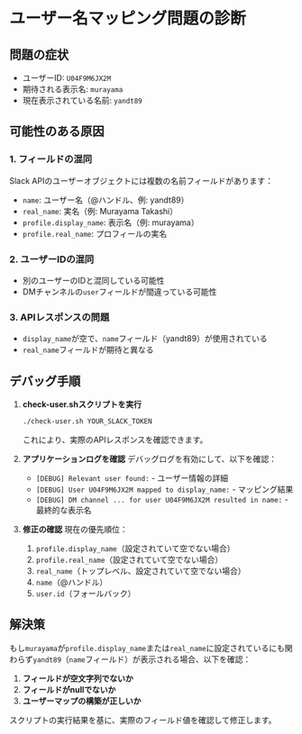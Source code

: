 # ユーザー名マッピング問題の診断

## 問題の症状
- ユーザーID: `U04F9M6JX2M`
- 期待される表示名: `murayama`
- 現在表示されている名前: `yandt89`

## 可能性のある原因

### 1. フィールドの混同
Slack APIのユーザーオブジェクトには複数の名前フィールドがあります：
- `name`: ユーザー名（@ハンドル、例: yandt89）
- `real_name`: 実名（例: Murayama Takashi）
- `profile.display_name`: 表示名（例: murayama）
- `profile.real_name`: プロフィールの実名

### 2. ユーザーIDの混同
- 別のユーザーのIDと混同している可能性
- DMチャンネルの`user`フィールドが間違っている可能性

### 3. APIレスポンスの問題
- `display_name`が空で、`name`フィールド（yandt89）が使用されている
- `real_name`フィールドが期待と異なる

## デバッグ手順

1. **check-user.shスクリプトを実行**
   ```bash
   ./check-user.sh YOUR_SLACK_TOKEN
   ```
   これにより、実際のAPIレスポンスを確認できます。

2. **アプリケーションログを確認**
   デバッグログを有効にして、以下を確認：
   - `[DEBUG] Relevant user found:` - ユーザー情報の詳細
   - `[DEBUG] User U04F9M6JX2M mapped to display_name:` - マッピング結果
   - `[DEBUG] DM channel ... for user U04F9M6JX2M resulted in name:` - 最終的な表示名

3. **修正の確認**
   現在の優先順位：
   1. `profile.display_name`（設定されていて空でない場合）
   2. `profile.real_name`（設定されていて空でない場合）
   3. `real_name`（トップレベル、設定されていて空でない場合）
   4. `name`（@ハンドル）
   5. `user.id`（フォールバック）

## 解決策

もし`murayama`が`profile.display_name`または`real_name`に設定されているにも関わらず`yandt89`（`name`フィールド）が表示される場合、以下を確認：

1. **フィールドが空文字列でないか**
2. **フィールドがnullでないか**
3. **ユーザーマップの構築が正しいか**

スクリプトの実行結果を基に、実際のフィールド値を確認して修正します。